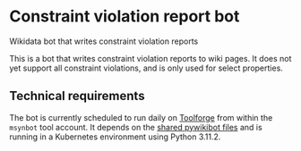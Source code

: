 # Constraint violation report bot
Wikidata bot that writes constraint violation reports

This is a bot that writes constraint violation reports to wiki pages. It does not yet support all constraint violations, and is only used for select properties.

## Technical requirements
The bot is currently scheduled to run daily on [Toolforge](https://wikitech.wikimedia.org/wiki/Portal:Toolforge) from within the `msynbot` tool account. It depends on the [shared pywikibot files](https://wikitech.wikimedia.org/wiki/Help:Toolforge/Pywikibot#Using_the_shared_Pywikibot_files_(recommended_setup)) and is running in a Kubernetes environment using Python 3.11.2.